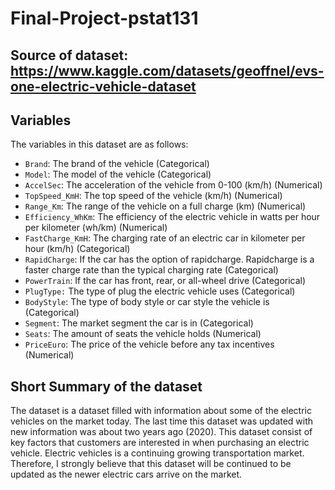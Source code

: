 # Final-Project-pstat131

## Source of dataset: https://www.kaggle.com/datasets/geoffnel/evs-one-electric-vehicle-dataset

## Variables
  The variables in this dataset are as follows:
- ```Brand```: The brand of the vehicle (Categorical)
- ```Model```: The model of the vehicle (Categorical)
- ```AccelSec```: The acceleration of the vehicle from 0-100 (km/h) (Numerical)
- ```TopSpeed_KmH```: The top speed of the vehicle (km/h) (Numerical)
- ```Range_Km```: The range of the vehicle on a full charge (km) (Numerical)
- ```Efficiency_WhKm```: The efficiency of the electric vehicle in watts per hour per kilometer (wh/km) (Numerical)
- ```FastCharge_KmH```: The charging rate of an electric car in kilometer per hour (km/h) (Categorical)
- ```RapidCharge```: If the car has the option of rapidcharge. Rapidcharge is a faster charge rate than the typical charging rate (Categorical)
- ```PowerTrain```: If the car has front, rear, or all-wheel drive (Categorical)
- ```PlugType:``` The type of plug the electric vehicle uses (Categorical)
- ```BodyStyle```: The type of body style or car style the vehicle is (Categorical)
- ```Segment```: The market segment the car is in (Categorical)
- ```Seats```: The amount of seats the vehicle holds (Numerical)
- ```PriceEuro```: The price of the vehicle before any tax incentives (Numerical)

## Short Summary of the dataset
  The dataset is a dataset filled with information about some of the electric vehicles on the market today. The last time this dataset was updated with new information was about two years ago (2020). This dataset consist of key factors that customers are interested in when purchasing an electric vehicle. Electric vehicles is a continuing growing transportation market. Therefore, I strongly believe that this dataset will be continued to be updated as the newer electric cars arrive on the market.
